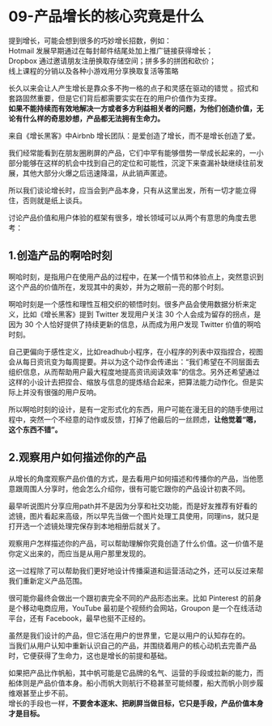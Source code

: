 # 09-产品增长的核心究竟是什么

提到增长，可能会想到很多的巧妙增长招数，例如：  
Hotmail 发展早期通过在每封邮件结尾处加上推广链接获得增长；   
Dropbox 通过邀请朋友注册换取存储空间；拼多多的拼团和砍价；  
线上课程的分销以及各种小游戏用分享换取复活等策略  

长久以来会让人产生增长是靠众多不拘一格的点子和灵感在驱动的错觉 。招式和套路固然重要，但是它们背后都需要实实在在的用户价值作为支撑。  
**如果不能持续而有效地解决一方或者多方利益相关者的问题，为他们创造价值，无论有什么样的奇思妙想，产品都无法拥有生命力。**

来自《增长黑客》中Airbnb 增长团队：是爱创造了增长，而不是增长创造了爱。  

我们经常能看到在朋友圈刷屏的产品，它们中罕有能够借势一举成长起来的，一小部分能够在这样的机会中找到自己的定位和可能性，沉淀下来查漏补缺继续往前发展，其他大部分火爆之后迅速降温，从此销声匿迹。  

所以我们谈论增长时，应当会到产品本身，只有从这里出发，所有一切才能立得住，否则就是纸上谈兵。

讨论产品价值和用户体验的框架有很多，增长领域可以从两个有意思的角度去思考：

## 1.创造产品的啊哈时刻

啊哈时刻，是指用户在使用产品的过程中，在某一个情节和体验点上，突然意识到这个产品的价值所在，发现其中的奥妙，并为之眼前一亮的那个时刻。  

啊哈时刻是一个感性和理性互相交织的顿悟时刻。很多产品会使用数据分析来定义，比如《增长黑客》提到 Twitter 发现用户关注 30 个人会成为留存的拐点，是因为 30 个人恰好提供了持续更新的信息，从而成为用户发现 Twitter 价值的啊哈时刻。  

自己更偏向于感性定义，比如readhub小程序，在小程序的列表中双指捏合，视图会从每日资讯变为每周提要。并以为这个动作会传递出：“我们希望在不同层面去组织信息，从而帮助用户最大程度地提高资讯阅读效率”的信念。另外还希望通过这样的小设计去把捏合、缩放与信息的提炼结合起来，把算法能力动作化。但是实际上并没有很强的用户反响。

所以啊哈时刻的设计，是有一定形式化的东西，用户可能在漫无目的的随手使用过程中，突然一个不经意的动作或反馈，打掉了他最后的一丝顾虑，**让他觉着“嗯，这个东西不错”。**

## 2.观察用户如何描述你的产品

从增长的角度观察产品价值的方式，是去看用户如何描述和传播你的产品，当他愿意跟周围人分享时，他会怎么介绍你，很有可能它跟你的产品设计初衷不同。  

最早听说图片分享应用path并不是因为分享和社交功能，而是好友推荐有好看的滤镜，图片看起来高级，所以早先当做一个图片处理工具使用，同理ins，就只是打开选一个滤镜处理完保存到本地相册后就关了。  

观察用户怎样描述你的产品，可以帮助理解你究竟创造了什么价值。这一价值不是你定义出来的，而应当是从用户那里发现的。  

这一过程除了可以帮助我们更好地设计传播渠道和运营活动之外，还可以反过来帮我们重新定义产品范围。  

很可能你最终会做出一个跟初衷完全不同的产品形态出来。比如 Pinterest 的前身是个移动电商应用，YouTube 最初是个视频约会网站，Groupon 是一个在线活动平台，还有 Facebook，最早也挺不正经的。  

虽然是我们设计的产品，但它活在用户的世界里，它是以用户的认知存在的。  
当我们从用户认知中重新认识自己的产品，并围绕着用户的核心动机去完善产品时，它便获得了生命力，这也是增长的前提和基础。  

如果把产品比作帆船，其中帆可能是它品牌的名气、运营的手段或拉新的能力，而船体则是产品价值本身。船小而帆大则航行不稳甚至可能倾覆，船大而帆小则步履维艰甚至止步不前。  
增长的手段也一样，**不要舍本逐末、把刷屏当做目标，它只是手段，产品价值本身才是目标。**